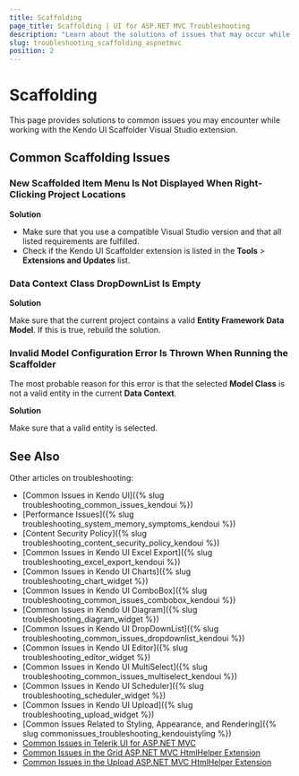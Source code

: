 ```yaml
---
title: Scaffolding
page_title: Scaffolding | UI for ASP.NET MVC Troubleshooting
description: "Learn about the solutions of issues that may occur while using the Kendo UI Scaffolder Visual Studio Extension."
slug: troubleshooting_scaffolding_aspnetmvc
position: 2
---
```


# Scaffolding

This page provides solutions to common issues you may encounter while working with the Kendo UI Scaffolder Visual Studio extension.

## Common Scaffolding Issues

### New Scaffolded Item Menu Is Not Displayed When Right-Clicking Project Locations

**Solution**

* Make sure that you use a compatible Visual Studio version and that all listed requirements are fulfilled.
* Check if the Kendo UI Scaffolder extension is listed in the **Tools** > **Extensions and Updates** list.

### Data Context Class DropDownList Is Empty

**Solution**

Make sure that the current project contains a valid **Entity Framework Data Model**. If this is true, rebuild the solution.

### Invalid Model Configuration Error Is Thrown When Running the Scaffolder

The most probable reason for this error is that the selected **Model Class** is not a valid entity in the current **Data Context**.

**Solution**

Make sure that a valid entity is selected.

## See Also

Other articles on troubleshooting:

* [Common Issues in Kendo UI]({% slug troubleshooting_common_issues_kendoui %})
* [Performance Issues]({% slug troubleshooting_system_memory_symptoms_kendoui %})
* [Content Security Policy]({% slug troubleshooting_content_security_policy_kendoui %})
* [Common Issues in Kendo UI Excel Export]({% slug troubleshooting_excel_export_kendoui %})
* [Common Issues in Kendo UI Charts]({% slug troubleshooting_chart_widget %})
* [Common Issues in Kendo UI ComboBox]({% slug troubleshooting_common_issues_combobox_kendoui %})
* [Common Issues in Kendo UI Diagram]({% slug troubleshooting_diagram_widget %})
* [Common Issues in Kendo UI DropDownList]({% slug troubleshooting_common_issues_dropdownlist_kendoui %})
* [Common Issues in Kendo UI Editor]({% slug troubleshooting_editor_widget %})
* [Common Issues in Kendo UI MultiSelect]({% slug troubleshooting_common_issues_multiselect_kendoui %})
* [Common Issues in Kendo UI Scheduler]({% slug troubleshooting_scheduler_widget %})
* [Common Issues in Kendo UI Upload]({% slug troubleshooting_upload_widget %})
* [Common Issues Related to Styling, Appearance, and Rendering]({% slug commonissues_troubleshooting_kendouistyling %})
* [Common Issues in Telerik UI for ASP.NET MVC](/aspnet-mvc/troubleshooting)
* [Common Issues in the Grid ASP.NET MVC HtmlHelper Extension](/aspnet-mvc/helpers/grid/troubleshooting)
* [Common Issues in the Upload ASP.NET MVC HtmlHelper Extension](/aspnet-mvc/helpers/upload/troubleshooting)
